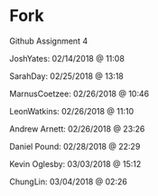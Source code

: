 # Fork
Github Assignment 4

JoshYates: 02/14/2018 @ 11:08

SarahDay: 02/25/2018 @ 13:18

MarnusCoetzee: 02/26/2018 @ 10:46

LeonWatkins: 02/26/2018 @ 11:10

Andrew Arnett: 02/26/2018 @ 23:26

Daniel Pound: 02/28/2018 @ 22:29

Kevin Oglesby: 03/03/2018 @ 15:12

ChungLin: 03/04/2018 @ 02:26